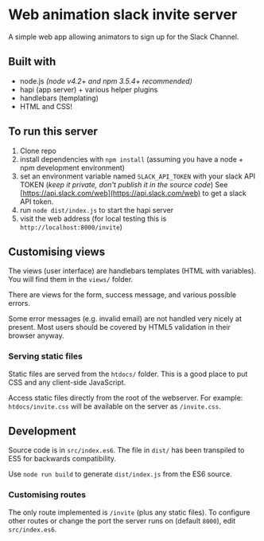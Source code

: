 # Web animation slack invite server

A simple web app allowing animators to sign up for the Slack Channel.

## Built with

- node.js *(node v4.2+ and npm 3.5.4+ recommended)*
- hapi (app server) + various helper plugins
- handlebars (templating)
- HTML and CSS!

## To run this server

1. Clone repo
2. install dependencies with `npm install` (assuming you have a node + npm development environment)
3. set an environment variable named `SLACK_API_TOKEN` with your slack API TOKEN
   (*keep it private, don't publish it in the source code*) See [https://api.slack.com/web](https://api.slack.com/web) to get a slack API token.
4. run `node dist/index.js` to start the hapi server
5. visit the web address (for local testing this is `http://localhost:8000/invite`)

## Customising views

The views (user interface) are handlebars templates (HTML with variables).
You will find them in the `views/` folder.

There are views for the form, success message, and various possible errors.

Some error messages (e.g. invalid email) are not handled very nicely at present.
Most users should be covered by HTML5 validation in their browser anyway.

### Serving static files

Static files are served from the `htdocs/` folder. This is a good place to put CSS and any client-side JavaScript.

Access static files directly from the root of the webserver.
For example: `htdocs/invite.css` will be available on the server as `/invite.css`.


## Development

Source code is in `src/index.es6`. The file in `dist/` has been transpiled to ES5 for backwards compatibility.

Use `node run build` to generate `dist/index.js` from the ES6 source.

### Customising routes

The only route implemented is `/invite` (plus any static files).
To configure other routes or change the port the server runs on (default `8000`), edit `src/index.es6`.
